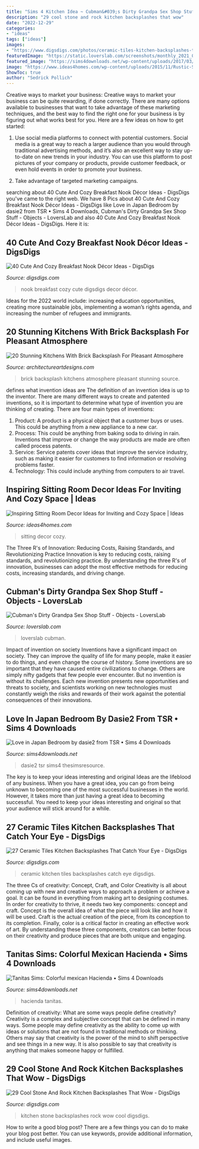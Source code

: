 ```yaml
---
title: "Sims 4 Kitchen Idea ~ Cubman&#039;s Dirty Grandpa Sex Shop Stuff"
description: "29 cool stone and rock kitchen backsplashes that wow"
date: "2022-12-29"
categories:
- "ideas"
tags: ["ideas"]
images:
- "https://www.digsdigs.com/photos/ceramic-tiles-kitchen-backsplashes-that-catch-your-eye-19.jpg"
featuredImage: "https://static.loverslab.com/screenshots/monthly_2021_03/1651025621_03-15-21_5-04-16PM.thumb.png.5ede63fb7b3b69d5211ff60333aec34a.png"
featured_image: "https://sims4downloads.net/wp-content/uploads/2017/03/1419.jpg"
image: "https://www.ideas4homes.com/wp-content/uploads/2015/11/Rustic-Stone-Wall-and-Wide-Fireplace-in-Breathtaking-Sitting-Room-Decor-with-Brown-Leather-Sofas.jpg"
ShowToc: true
author: "Sedrick Pollich"
---
```



Creative ways to market your business:
Creative ways to market your business can be quite rewarding, if done correctly. There are many options available to businesses that want to take advantage of these marketing techniques, and the best way to find the right one for your business is by figuring out what works best for you. Here are a few ideas on how to get started: 
1. Use social media platforms to connect with potential customers. Social media is a great way to reach a larger audience than you would through traditional advertising methods, and it’s also an excellent way to stay up-to-date on new trends in your industry. You can use this platform to post pictures of your company or products, provide customer feedback, or even hold events in order to promote your business. 

2. Take advantage of targeted marketing campaigns.

	

		
searching about 40 Cute And Cozy Breakfast Nook Décor Ideas - DigsDigs you've came to the right web. We have 8 Pics about 40 Cute And Cozy Breakfast Nook Décor Ideas - DigsDigs like Love in Japan Bedroom by dasie2 from TSR • Sims 4 Downloads, Cubman&#039;s Dirty Grandpa Sex Shop Stuff - Objects - LoversLab and also 40 Cute And Cozy Breakfast Nook Décor Ideas - DigsDigs. Here it is:
		
    
## 40 Cute And Cozy Breakfast Nook Décor Ideas - DigsDigs

<img loading=lazy src="https://www.digsdigs.com/photos/cute-and-cozy-breakfast-nook-decor-ideas-6.jpg" onerror="this.onerror=null;this.src='https://tse3.mm.bing.net/th?id=OIP.v3s0LlXwJSaG2uFg9YMflwAAAA&amp;pid=15.1';" alt="40 Cute And Cozy Breakfast Nook Décor Ideas - DigsDigs">

_Source: digsdigs.com_

>nook breakfast cozy cute digsdigs decor décor. 

	

Ideas for the 2022 world include: increasing education opportunities, creating more sustainable jobs, implementing a woman’s rights agenda, and increasing the number of refugees and immigrants.

    
## 20 Stunning Kitchens With Brick Backsplash For Pleasant Atmosphere

<img loading=lazy src="https://www.architectureartdesigns.com/wp-content/uploads/2016/05/9-34.jpg" onerror="this.onerror=null;this.src='https://tse3.mm.bing.net/th?id=OIP.a9f_QEBsLeTJVcikxQs-VQHaJ4&amp;pid=15.1';" alt="20 Stunning Kitchens With Brick Backsplash For Pleasant Atmosphere">

_Source: architectureartdesigns.com_

>brick backsplash kitchens atmosphere pleasant stunning source. 

	

defines what invention ideas are
The definition of an invention idea is up to the inventor. 
There are many different ways to create and patented inventions, so it is important to determine what type of invention you are thinking of creating. There are four main types of inventions: 
1) Product: A product is a physical object that a customer buys or uses. This could be anything from a new appliance to a new car. 
2) Process: This could be anything from baking soda to driving in rain. Inventions that improve or change the way products are made are often called process patents. 
3) Service: Service patents cover ideas that improve the service industry, such as making it easier for customers to find information or resolving problems faster. 
4) Technology: This could include anything from computers to air travel.

    
## Inspiring Sitting Room Decor Ideas For Inviting And Cozy Space | Ideas

<img loading=lazy src="https://www.ideas4homes.com/wp-content/uploads/2015/11/Rustic-Stone-Wall-and-Wide-Fireplace-in-Breathtaking-Sitting-Room-Decor-with-Brown-Leather-Sofas.jpg" onerror="this.onerror=null;this.src='https://tse4.mm.bing.net/th?id=OIP.weNb-Pzwt6W-2-P6q7JwMQHaFb&amp;pid=15.1';" alt="Inspiring Sitting Room Decor Ideas for Inviting and Cozy Space | Ideas">

_Source: ideas4homes.com_

>sitting decor cozy. 

	

The Three R's of Innovation: Reducing Costs, Raising Standards, and Revolutionizing Practice
Innovation is key to reducing costs, raising standards, and revolutionizing practice. By understanding the three R's of innovation, businesses can adopt the most effective methods for reducing costs, increasing standards, and driving change.

    
## Cubman&#039;s Dirty Grandpa Sex Shop Stuff - Objects - LoversLab

<img loading=lazy src="https://static.loverslab.com/screenshots/monthly_2021_03/1651025621_03-15-21_5-04-16PM.thumb.png.5ede63fb7b3b69d5211ff60333aec34a.png" onerror="this.onerror=null;this.src='https://tse4.mm.bing.net/th?id=OIP.ExQPfoJRrXmFTg-ZfEOW-wHaEK&amp;pid=15.1';" alt="Cubman&#039;s Dirty Grandpa Sex Shop Stuff - Objects - LoversLab">

_Source: loverslab.com_

>loverslab cubman. 

	

Impact of invention on society
Inventions have a significant impact on society. They can improve the quality of life for many people, make it easier to do things, and even change the course of history. Some inventions are so important that they have caused entire civilizations to change. Others are simply nifty gadgets that few people ever encounter. But no invention is without its challenges. Each new invention presents new opportunities and threats to society, and scientists working on new technologies must constantly weigh the risks and rewards of their work against the potential consequences of their innovations.

    
## Love In Japan Bedroom By Dasie2 From TSR • Sims 4 Downloads

<img loading=lazy src="https://sims4downloads.net/wp-content/uploads/2021/02/Love-in-Japan-Sims-4-CC-Bedroom.jpg" onerror="this.onerror=null;this.src='https://tse3.mm.bing.net/th?id=OIP.64eAptN7FrGFGSFBIPGH7wHaFj&amp;pid=15.1';" alt="Love in Japan Bedroom by dasie2 from TSR • Sims 4 Downloads">

_Source: sims4downloads.net_

>dasie2 tsr sims4 thesimsresource. 

	

The key is to keep your ideas interesting and original
Ideas are the lifeblood of any business. When you have a great idea, you can go from being unknown to becoming one of the most successful businesses in the world. However, it takes more than just having a great idea to becoming successful. You need to keep your ideas interesting and original so that your audience will stick around for a while.

    
## 27 Ceramic Tiles Kitchen Backsplashes That Catch Your Eye - DigsDigs

<img loading=lazy src="https://www.digsdigs.com/photos/ceramic-tiles-kitchen-backsplashes-that-catch-your-eye-19.jpg" onerror="this.onerror=null;this.src='https://tse4.mm.bing.net/th?id=OIP.Payp0a_bKNxnQd8DIlnD4wHaKD&amp;pid=15.1';" alt="27 Ceramic Tiles Kitchen Backsplashes That Catch Your Eye - DigsDigs">

_Source: digsdigs.com_

>ceramic kitchen tiles backsplashes catch eye digsdigs. 

	

The three Cs of creativity: Concept, Craft, and Color
Creativity is all about coming up with new and creative ways to approach a problem or achieve a goal. It can be found in everything from making art to designing costumes. In order for creativity to thrive, it needs two key components: concept and craft. Concept is the overall idea of what the piece will look like and how it will be used. Craft is the actual creation of the piece, from its conception to its completion. Finally, color is a critical factor in creating an effective work of art. By understanding these three components, creators can better focus on their creativity and produce pieces that are both unique and engaging.

    
## Tanitas Sims: Colorful Mexican Hacienda • Sims 4 Downloads

<img loading=lazy src="https://sims4downloads.net/wp-content/uploads/2017/03/1419.jpg" onerror="this.onerror=null;this.src='https://tse2.mm.bing.net/th?id=OIP.YBF7MEGYEm6mSY9pCx6G3QHaD7&amp;pid=15.1';" alt="Tanitas Sims: Colorful mexican Hacienda • Sims 4 Downloads">

_Source: sims4downloads.net_

>hacienda tanitas. 

	

Definition of creativity: What are some ways people define creativity?
Creativity is a complex and subjective concept that can be defined in many ways. Some people may define creativity as the ability to come up with ideas or solutions that are not found in traditional methods or thinking. Others may say that creativity is the power of the mind to shift perspective and see things in a new way. It is also possible to say that creativity is anything that makes someone happy or fulfilled.

    
## 29 Cool Stone And Rock Kitchen Backsplashes That Wow - DigsDigs

<img loading=lazy src="https://www.digsdigs.com/photos/cool-stone-kitchen-backsplashes-that-wow-7.jpg" onerror="this.onerror=null;this.src='https://tse4.mm.bing.net/th?id=OIP.T769rk4dpX3Jxm8a-LQQzgHaJ4&amp;pid=15.1';" alt="29 Cool Stone And Rock Kitchen Backsplashes That Wow - DigsDigs">

_Source: digsdigs.com_

>kitchen stone backsplashes rock wow cool digsdigs. 

	

How to write a good blog post?
There are a few things you can do to make your blog post better. You can use keywords, provide additional information, and include useful images.

